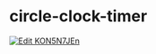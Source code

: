 # circle-clock-timer

[![Edit KON5N7JEn](https://codesandbox.io/static/img/play-codesandbox.svg)](https://codesandbox.io/s/KON5N7JEn)
